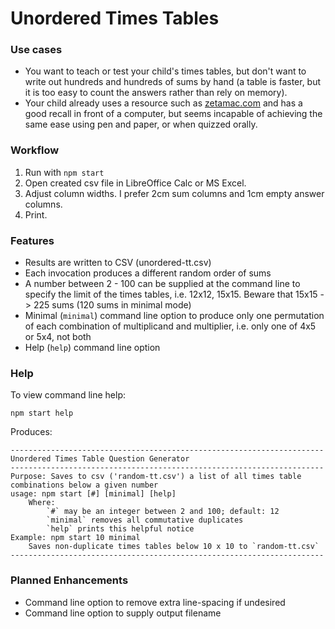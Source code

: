 # Unordered Times Tables

### Use cases
* You want to teach or test your child's times tables, but don't want to write out hundreds and hundreds of sums by hand (a table is faster, but it is too easy to count the answers rather than rely on memory).
* Your child already uses a resource such as [zetamac.com](zetamac.com) and has a good recall in front of a computer, but seems incapable of achieving the same ease using pen and paper, or when quizzed orally.

### Workflow
1. Run with `npm start`
2. Open created csv file in LibreOffice Calc or MS Excel.
3. Adjust column widths. I prefer 2cm sum columns and 1cm empty answer columns.
4. Print.

### Features
* Results are written to CSV (unordered-tt.csv)
* Each invocation produces a different random order of sums
* A number between 2 - 100 can be supplied at the command line to specify the limit of the times tables, i.e. 12x12, 15x15. Beware that 15x15 -> 225 sums (120 sums in minimal mode)
* Minimal (`minimal`) command line option to produce only one permutation of each combination of multiplicand and multiplier, i.e. only one of 4x5 or 5x4, not both
* Help (`help`) command line option

### Help
To view command line help:

`npm start help`

Produces:
```
----------------------------------------------------------------------
Unordered Times Table Question Generator
----------------------------------------------------------------------
Purpose: Saves to csv ('random-tt.csv') a list of all times table combinations below a given number
usage: npm start [#] [minimal] [help]
	Where:
		`#` may be an integer between 2 and 100; default: 12
		`minimal` removes all commutative duplicates
		`help` prints this helpful notice
Example: npm start 10 minimal
	Saves non-duplicate times tables below 10 x 10 to `random-tt.csv`
----------------------------------------------------------------------
```

### Planned Enhancements
* Command line option to remove extra line-spacing if undesired
* Command line option to supply output filename
